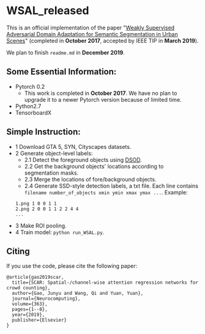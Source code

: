 # WSAL_released

This is an official implementation of the paper "[Weakly Supervised Adversarial Domain Adaptation for Semantic Segmentation in Urban Scenes](https://arxiv.org/abs/1904.09092)" (completed in **October 2017**, accepted by IEEE TIP in **March 2019**).

We plan to finish ```readme.md``` in **December 2019**. 

## Some Essential Information:

- Pytorch 0.2
  - This work is completed in **October 2017**. We have no plan to upgrade it to a newer Pytorch version because of limited time.
- Python2.7
- TensorboardX


## Simple Instruction:
- 1 Download GTA 5, SYN, Cityscapes datasets.
- 2 Generate object-level labels:
  - 2.1 Detect the foreground objects using [DSOD](https://github.com/szq0214/DSOD).
  - 2.2 Get the background objects' locations according to segmentation masks.
  - 2.3 Merge the locations of fore/background objects.
  - 2.4 Generate SSD-style detection labels, a txt file. Each line contains ```filename number_of_objects xmin ymin xmax ymax ...```. 
   Example:
   ```
   1.png 1 0 0 1 1 
   2.png 2 0 0 1 1 2 2 4 4
   ...
   ```
- 3 Make ROI pooling.
- 4 Train model: ```python run_WSAL.py```.

## Citing
If you use the code, please cite the following paper:
```
@article{gao2019scar,
  title={SCAR: Spatial-/channel-wise attention regression networks for crowd counting},
  author={Gao, Junyu and Wang, Qi and Yuan, Yuan},
  journal={Neurocomputing},
  volume={363},
  pages={1--8},
  year={2019},
  publisher={Elsevier}
}
```
